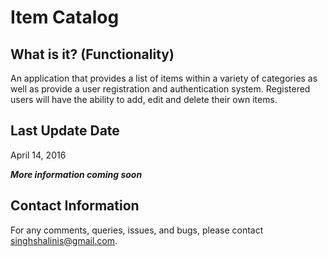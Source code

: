 Item Catalog
============

What is it? (Functionality)
---------------------------
An application that provides a list of items within a variety of categories as well as provide a user registration and authentication system. Registered users will have the ability to add, edit and delete their own items.


Last Update Date
-----------------
April 14, 2016


***More information coming soon***


Contact Information
--------------------
For any comments, queries, issues, and bugs, please contact singhshalinis@gmail.com.